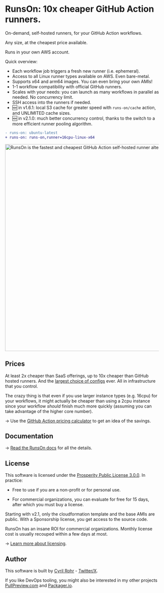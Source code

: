 # RunsOn: 10x cheaper GitHub Action runners.

On-demand, self-hosted runners, for your GitHub Action workflows.

Any size, at the cheapest price available.

Runs in your own AWS account.

Quick overview:

- Each workflow job triggers a fresh new runner (i.e. ephemeral).
- Access to all Linux runner types available on AWS. Even bare-metal.
- Supports x64 and arm64 images. You can even bring your own AMIs!
- 1-1 workflow compatibility with official GitHub runners.
- Scales with your needs: you can launch as many workflows in parallel as needed. No concurrency limit.
- SSH access into the runners if needed.
- 🆕 in v1.6.1: local S3 cache for greater speed with `runs-on/cache` action, and UNLIMITED cache sizes.
- 🆕 in v2.1.0: much better concurrency control, thanks to the switch to a more efficient runner pooling algorithm.

```diff
- runs-on: ubuntu-latest
+ runs-on: runs-on,runner=16cpu-linux-x64
```

<img width="675" alt="RunsOn is the fastest and cheapest GitHub Action self-hosted runner alternative" src="https://github.com/runs-on/runs-on/assets/6114/92933f39-c173-4afd-ae43-cc7532f82f77">

## Prices

At least 2x cheaper than SaaS offerings, up to 10x cheaper than GitHub hosted runners. And the [largest choice of configs](https://instances.vantage.sh) ever. All in infrastructure that you control.

The crazy thing is that even if you use larger instance types (e.g. 16cpu) for your workflows, it might actually be cheaper than using a 2cpu instance since your workflow _should_ finish much more quickly (assuming you can take advantage of the higher core number).

→ Use the [GitHub Action pricing calculator](https://runs-on.com/calculator/) to get an idea of the savings.

## Documentation

→ [Read the RunsOn docs](https://runs-on.com/docs/) for all the details.

## License

This software is licensed under the [Prosperity Public License 3.0.0](https://prosperitylicense.com). In practice:

- Free to use if you are a non-profit or for personal use.

- For commercial organizations, you can evaluate for free for 15 days, after which you must buy a license.

Starting with v2.1, only the cloudformation template and the base AMIs are public. With a Sponsorship license, you get access to the source code.

RunsOn has an insane ROI for commercial organizations. Monthly license cost is usually recouped within a few days at most.

→ [Learn more about licensing](https://runs-on.com/pricing/).

## Author

This software is built by [Cyril Rohr](https://cyrilrohr.com) - [Twitter/X](https://twitter.com/crohr).

If you like DevOps tooling, you might also be interested in my other projects [PullPreview.com](https://pullpreview.com) and [Packager.io](https://packager.io).
